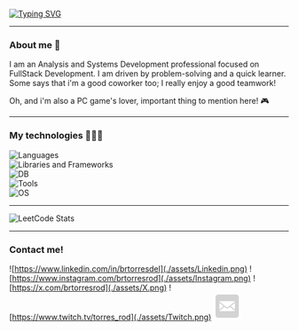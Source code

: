 [![Typing SVG](https://readme-typing-svg.herokuapp.com?font=Press+Start+2P&duration=4000&pause=3000&color=F7F7F7&center=true&vCenter=true&width=1000&lines=Hello!+I'm+Bruno+Torres!+%F0%9F%98%84;I'm+FullStack+Developer+%F0%9F%92%BB;I'm+Katarina+main+at+free+time+%F0%9F%94%AA;I'm+Killjoy+main+at+free+time+%F0%9F%94%AB;I'm+with+therapy+up+to+date+%F0%9F%8D%B5)](https://git.io/typing-svg)

***

### About me 📖
I am an Analysis and Systems Development professional focused on FullStack Development. I am driven by problem-solving and a quick learner. Some says that i'm a good coworker too; I really enjoy a good teamwork!

Oh, and i'm also a PC game's lover, important thing to mention here! 🎮

***

### My technologies 👨🏻‍💻
![Languages](https://skillicons.dev/icons?i=html,css,js,typescript,python)  
![Libraries and Frameworks](https://skillicons.dev/icons?i=nodejs,express,react,vite,tailwindcss)  
![DB](https://skillicons.dev/icons?i=mysql,mongodb,sqlite)  
![Tools](https://skillicons.dev/icons?i=git,github,vscode,wordpress)  
![OS](https://skillicons.dev/icons?i=windows,ubuntu)  

***

![LeetCode Stats](https://leetcard.jacoblin.cool/brtorresdel?theme=wtf&font=Noto%20Sans&ext=activity)

***

### Contact me!
![https://www.linkedin.com/in/brtorresdel](./assets/Linkedin.png)
![https://www.instagram.com/brtorresrod](./assets/Instagram.png)
![https://x.com/brtorresrod](./assets/X.png)
![https://www.twitch.tv/torres_rod](./assets/Twitch.png)
![mailto:br.torres.del@gmail.com](./assets/Mail.png)
